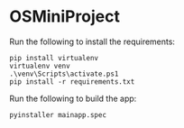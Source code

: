 # OSMiniProject

Run the following to install the requirements:
```
pip install virtualenv
virtualenv venv
.\venv\Scripts\activate.ps1 
pip install -r requirements.txt
```

Run the following to build the app:
```
pyinstaller mainapp.spec
```